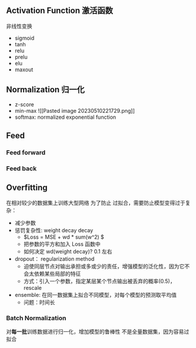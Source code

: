 ## Activation Function 激活函数
非线性变换
* sigmoid
* tanh
* relu
* prelu
* elu
* maxout


## Normalization 归一化
* z-score
* min-max
	![[Pasted image 20230510221729.png]]
* softmax: normalized exponential function  

## Feed
### Feed forward


### Feed back

## Overfitting
在相对较少的数据集上训练大型网络
为了防止 过拟合，需要防止模型变得过于复杂： 
* 减少参数
* 惩罚复杂性: weight decay decay
	* $Loss = MSE + wd * sum(w^2) $
	* 把参数的平方和加入 Loss 函数中
	* 如何决定 wd(weight decay)?  0.1 左右
* dropout： regularization method
	* 迫使同层节点对输出承担或多或少的责任，增强模型的泛化性，因为它不会太依赖某些局部的特征
	* 方式：引入一个参数，指定某层某个节点输出被丢弃的概率(0.5)， rescale
* ensemble: 在同一数据集上拟合不同模型，对每个模型的预测取平均值
	* 问题：时间长


### Batch Normalization 
对**每一批**训练数据进行归一化，增加模型的鲁棒性
不是全量数据集，因为容易过拟合
 

###



